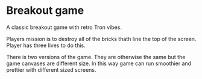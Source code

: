 # Breakout game

A classic breakout game with retro Tron vibes. 

Players mission is to destroy all of the bricks thath line the top of the screen. Player has three lives to do this.

There is two versions of the game. They are otherwise the same but the game canvases are different size. 
In this way game can run smoothier and prettier with different sized screens.
